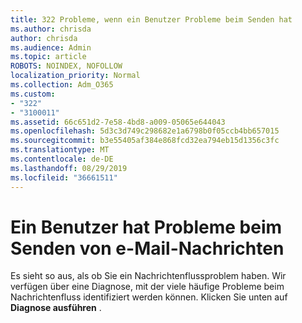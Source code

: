 ```yaml
---
title: 322 Probleme, wenn ein Benutzer Probleme beim Senden hat
ms.author: chrisda
author: chrisda
ms.audience: Admin
ms.topic: article
ROBOTS: NOINDEX, NOFOLLOW
localization_priority: Normal
ms.collection: Adm_O365
ms.custom:
- "322"
- "3100011"
ms.assetid: 66c651d2-7e58-4bd8-a009-05065e644043
ms.openlocfilehash: 5d3c3d749c298682e1a6798b0f05ccb4bb657015
ms.sourcegitcommit: b3e55405af384e868fcd32ea794eb15d1356c3fc
ms.translationtype: MT
ms.contentlocale: de-DE
ms.lasthandoff: 08/29/2019
ms.locfileid: "36661511"
---
```

# <a name="a-user-is-having-issues-sending-email-messages"></a>Ein Benutzer hat Probleme beim Senden von e-Mail-Nachrichten

Es sieht so aus, als ob Sie ein Nachrichtenflussproblem haben. Wir verfügen über eine Diagnose, mit der viele häufige Probleme beim Nachrichtenfluss identifiziert werden können. Klicken Sie unten auf **Diagnose ausführen** .
